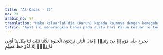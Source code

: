 ```yaml
---
title: "Al-Qasas - 79"
no: 79
arabic_no: ٧٩
translation: "Maka keluarlah dia (Karun) kepada kaumnya dengan kemegahannya. Orang-orang yang menginginkan kehidupan dunia berkata, “Mudah-mudahan kita mempunyai harta kekayaan seperti apa yang telah diberikan kepada Karun, sesungguhnya dia benar-benar mempunyai keberuntungan yang besar.”"
tafsir: "Ayat ini menerangkan bahwa pada suatu hari Karun keluar ke tengah-tengah kaumnya dengan pakaian yang megah dan perhiasan yang berlebihan dalam suatu iring-iringan yang lengkap dengan pengawal, hamba sahaya, dan inang pengasuh untuk mempertontonkan ketinggian dan kebesarannya kepada manusia. Hal yang demikian itu adalah sifat yang amat tercela, kebanggaan yang terkutuk bagi orang yang berakal dan berpikiran sehat. Hal itu menyebabkan kaumnya terbagi dua.\n\nPertama, orang-orang yang mementingkan kehidupan duniawi yang selalu berpikir dan berusaha sekuat tenaga bagaimana caranya supaya bisa hidup mewah di dunia ini. Menurut anggapan mereka, hidup yang demikian itu adalah kebahagiaan. Mereka itu berharap juga dapat memiliki sebagaimana yang dimiliki Karun yaitu harta yang bertumpuk-tumpuk dan kekayaan yang berlebih-lebihan, karena yang demikian itu dianggap sebagai keberun-tungan yang besar. \n\nDengan demikian mereka akan hidup senang, dan berbuat sekehendak hatinya merasakan kenikmatan dunia dengan segala variasinya. Keinginan manusia seperti ini sampai sekarang tetap ada, bahkan tumbuh dengan subur di tengah-tengah masyarakat. Di mana-mana kita dapat menyaksikan bahwa tidak sedikit orang yang berkeinginan keras untuk memiliki seperti apa yang telah dimiliki orang-orang kaya, pengusaha besar, dan lainnya, seperti rumah besar dengan perabot serba mewah, mobil mewah, tanah, dan sawah ladang yang berpuluh-puluh bahkan beratus hektar. Hal itu mereka lakukan sekalipun menggunakan jalan yang tidak wajar, yang tidak sesuai dengan hukum agama dan peraturan negara. Hal itu menyebabkan timbulnya kecurangan dan korupsi di mana-mana."
---
```

فَخَرَجَ عَلٰى قَوْمِهٖ فِيْ زِيْنَتِهٖ ۗقَالَ الَّذِيْنَ يُرِيْدُوْنَ الْحَيٰوةَ الدُّنْيَا يٰلَيْتَ لَنَا مِثْلَ مَآ اُوْتِيَ قَارُوْنُۙ اِنَّهٗ لَذُوْ حَظٍّ عَظِيْمٍ 